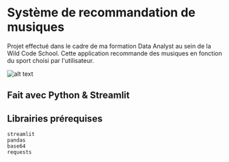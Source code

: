 # Système de recommandation de musiques

Projet effectué dans le cadre de ma formation Data Analyst au sein de la Wild Code School.
Cette application recommande des musiques en fonction du sport choisi par l'utilisateur.

![alt text](https://github.com/000molly/protojam/blob/main/screenshot_app.jpg?raw=true)


## Fait avec Python & Streamlit

## Librairies prérequises
```
streamlit
pandas
base64
requests
```
